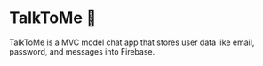 # TalkToMe 💬
TalkToMe is a MVC model chat app that stores user data like email, password, and messages into Firebase.


